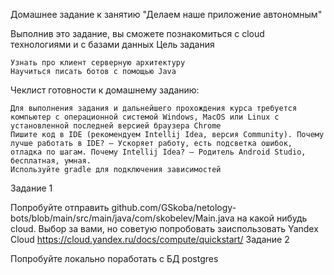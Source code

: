 Домашнее задание к занятию "Делаем наше приложение автономным"

Выполнив это задание, вы сможете познакомиться с cloud технологиями и с базами данных
Цель задания

    Узнать про клиент серверную архитектуру
    Научиться писать ботов с помощью Java

Чеклист готовности к домашнему заданию:

    Для выполнения задания и дальнейшего прохождения курса требуется компьютер с операционной системой Windows, MacOS или Linux с установленной последней версией браузера Chrome
    Пишите код в IDE (рекомендуем Intellij Idea, версия Community). Почему лучше работать в IDE? — Ускоряет работу, есть подсветка ошибок, отладка по шагам. Почему Intellij Idea? — Родитель Android Studio, бесплатная, умная.
    Используйте gradle для подключения зависимостей

Задание 1

Попробуйте отправить github.com/GSkoba/netology-bots/blob/main/src/main/java/com/skobelev/Main.java на какой нибудь cloud. Выбор за вами, но советую попробовать заиспользовать Yandex Cloud https://cloud.yandex.ru/docs/compute/quickstart/
Задание 2

Попробуйте локально поработать с БД postgres
